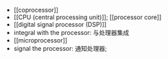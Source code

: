 - [[coprocessor]]
- [[CPU (central processing unit)]]; [[processor core]]
- [[digital signal processor (DSP)]]
- integral with the processor: 与处理器集成
- [[microprocessor]]
- signal the processor: 通知处理器;
